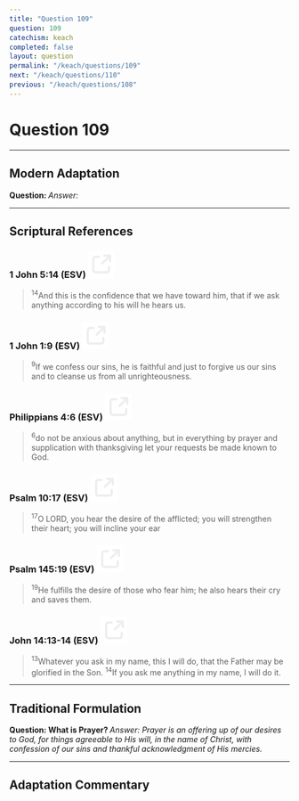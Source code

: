 ```yaml
---
title: "Question 109"
question: 109
catechism: keach
completed: false
layout: question
permalink: "/keach/questions/109"
next: "/keach/questions/110"
previous: "/keach/questions/108"
---
```

# Question 109
---
## Modern Adaptation
<strong>
    Question:
</strong>

<em>
    Answer:
</em>

---
## Scriptural References
### 1 John 5:14 (ESV) <a href="https://biblegateway.com/passage/?search=1+John+5%3A14&version=ESV"><img src="/assets/svg/link.svg"/></a>
> <sup>14</sup>And this is the confidence that we have toward him, that if we ask anything according to his will he hears us.

### 1 John 1:9 (ESV) <a href="https://biblegateway.com/passage/?search=1+John+1%3A9&version=ESV"><img src="/assets/svg/link.svg"/></a>
> <sup>9</sup>If we confess our sins, he is faithful and just to forgive us our sins and to cleanse us from all unrighteousness.

### Philippians 4:6 (ESV) <a href="https://biblegateway.com/passage/?search=Philippians+4%3A6&version=ESV"><img src="/assets/svg/link.svg"/></a>
> <sup>6</sup>do not be anxious about anything, but in everything by prayer and supplication with thanksgiving let your requests be made known to God.

### Psalm 10:17 (ESV) <a href="https://biblegateway.com/passage/?search=Psalm+10%3A17&version=ESV"><img src="/assets/svg/link.svg"/></a>
> <sup>17</sup>O LORD, you hear the desire of the afflicted; you will strengthen their heart; you will incline your ear

### Psalm 145:19 (ESV) <a href="https://biblegateway.com/passage/?search=Psalm+145%3A19&version=ESV"><img src="/assets/svg/link.svg"/></a>
> <sup>19</sup>He fulfills the desire of those who fear him; he also hears their cry and saves them.

### John 14:13-14 (ESV) <a href="https://biblegateway.com/passage/?search=John+14%3A13-14&version=ESV"><img src="/assets/svg/link.svg"/></a>
> <sup>13</sup>Whatever you ask in my name, this I will do, that the Father may be glorified in the Son.
> <sup>14</sup>If you ask me anything in my name, I will do it.

---
## Traditional Formulation
<strong>
    Question: What is Prayer?
</strong>

<em>
    Answer: Prayer is an offering up of our desires to God, for things agreeable to His will, in the name of Christ, with confession of our sins and thankful acknowledgment of His mercies.
</em>

---
## Adaptation Commentary
